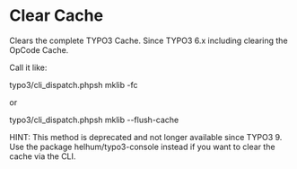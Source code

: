 Clear Cache
===========

Clears the complete TYPO3 Cache. Since TYPO3 6.x including clearing the OpCode Cache.

Call it like:

typo3/cli\_dispatch.phpsh mklib -fc

or

typo3/cli\_dispatch.phpsh mklib --flush-cache

HINT: This method is deprecated and not longer available since TYPO3 9. Use the package 
helhum/typo3-console instead if you want to clear the cache via the CLI. 